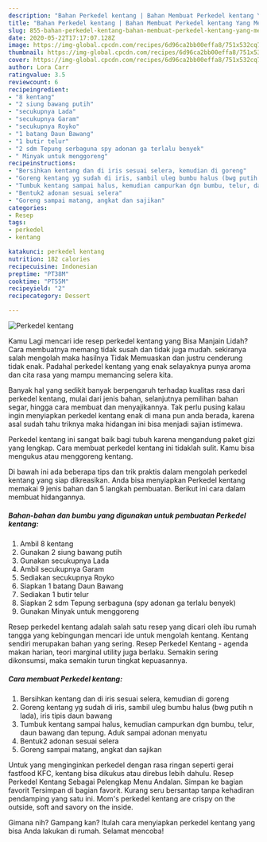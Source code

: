 ```yaml
---
description: "Bahan Perkedel kentang | Bahan Membuat Perkedel kentang Yang Menggugah Selera"
title: "Bahan Perkedel kentang | Bahan Membuat Perkedel kentang Yang Menggugah Selera"
slug: 855-bahan-perkedel-kentang-bahan-membuat-perkedel-kentang-yang-menggugah-selera
date: 2020-05-22T17:17:07.128Z
image: https://img-global.cpcdn.com/recipes/6d96ca2bb00effa8/751x532cq70/perkedel-kentang-foto-resep-utama.jpg
thumbnail: https://img-global.cpcdn.com/recipes/6d96ca2bb00effa8/751x532cq70/perkedel-kentang-foto-resep-utama.jpg
cover: https://img-global.cpcdn.com/recipes/6d96ca2bb00effa8/751x532cq70/perkedel-kentang-foto-resep-utama.jpg
author: Lora Carr
ratingvalue: 3.5
reviewcount: 6
recipeingredient:
- "8 kentang"
- "2 siung bawang putih"
- "secukupnya Lada"
- "secukupnya Garam"
- "secukupnya Royko"
- "1 batang Daun Bawang"
- "1 butir telur"
- "2 sdm Tepung serbaguna spy adonan ga terlalu benyek"
- " Minyak untuk menggoreng"
recipeinstructions:
- "Bersihkan kentang dan di iris sesuai selera, kemudian di goreng"
- "Goreng kentang yg sudah di iris, sambil uleg bumbu halus (bwg putih n lada), iris tipis daun bawang"
- "Tumbuk kentang sampai halus, kemudian campurkan dgn bumbu, telur, daun bawang dan tepung. Aduk sampai adonan menyatu"
- "Bentuk2 adonan sesuai selera"
- "Goreng sampai matang, angkat dan sajikan"
categories:
- Resep
tags:
- perkedel
- kentang

katakunci: perkedel kentang 
nutrition: 182 calories
recipecuisine: Indonesian
preptime: "PT38M"
cooktime: "PT55M"
recipeyield: "2"
recipecategory: Dessert

---
```



![Perkedel kentang](https://img-global.cpcdn.com/recipes/6d96ca2bb00effa8/751x532cq70/perkedel-kentang-foto-resep-utama.jpg)

Kamu Lagi mencari ide resep perkedel kentang yang Bisa Manjain Lidah? Cara membuatnya memang tidak susah dan tidak juga mudah. sekiranya salah mengolah maka hasilnya Tidak Memuaskan dan justru cenderung tidak enak. Padahal perkedel kentang yang enak selayaknya punya aroma dan cita rasa yang mampu memancing selera kita.

Banyak hal yang sedikit banyak berpengaruh terhadap kualitas rasa dari perkedel kentang, mulai dari jenis bahan, selanjutnya pemilihan bahan segar, hingga cara membuat dan menyajikannya. Tak perlu pusing kalau ingin menyiapkan perkedel kentang enak di mana pun anda berada, karena asal sudah tahu triknya maka hidangan ini bisa menjadi sajian istimewa.

Perkedel kentang ini sangat baik bagi tubuh karena mengandung paket gizi yang lengkap. Cara membuat perkedel kentang ini tidaklah sulit. Kamu bisa mengukus atau menggoreng kentang.


Di bawah ini ada beberapa tips dan trik praktis dalam mengolah perkedel kentang yang siap dikreasikan. Anda bisa menyiapkan Perkedel kentang memakai 9 jenis bahan dan 5 langkah pembuatan. Berikut ini cara dalam membuat hidangannya.

<!--inarticleads1-->

##### Bahan-bahan dan bumbu yang digunakan untuk pembuatan Perkedel kentang:

1. Ambil 8 kentang
1. Gunakan 2 siung bawang putih
1. Gunakan secukupnya Lada
1. Ambil secukupnya Garam
1. Sediakan secukupnya Royko
1. Siapkan 1 batang Daun Bawang
1. Sediakan 1 butir telur
1. Siapkan 2 sdm Tepung serbaguna (spy adonan ga terlalu benyek)
1. Gunakan  Minyak untuk menggoreng


Resep perkedel kentang adalah salah satu resep yang dicari oleh ibu rumah tangga yang kebingungan mencari ide untuk mengolah kentang. Kentang sendiri merupakan bahan yang sering. Resep Perkedel Kentang - agenda makan harian, teori marginal utility juga berlaku. Semakin sering dikonsumsi, maka semakin turun tingkat kepuasannya. 

<!--inarticleads2-->

##### Cara membuat Perkedel kentang:

1. Bersihkan kentang dan di iris sesuai selera, kemudian di goreng
1. Goreng kentang yg sudah di iris, sambil uleg bumbu halus (bwg putih n lada), iris tipis daun bawang
1. Tumbuk kentang sampai halus, kemudian campurkan dgn bumbu, telur, daun bawang dan tepung. Aduk sampai adonan menyatu
1. Bentuk2 adonan sesuai selera
1. Goreng sampai matang, angkat dan sajikan


Untuk yang menginginkan perkedel dengan rasa ringan seperti gerai fastfood KFC, kentang bisa dikukus atau direbus lebih dahulu. Resep Perkedel Kentang Sebagai Pelengkap Menu Andalan. Simpan ke bagian favorit Tersimpan di bagian favorit. Kurang seru bersantap tanpa kehadiran pendamping yang satu ini. Mom&#39;s perkedel kentang are crispy on the outside, soft and savory on the inside. 

Gimana nih? Gampang kan? Itulah cara menyiapkan perkedel kentang yang bisa Anda lakukan di rumah. Selamat mencoba!
